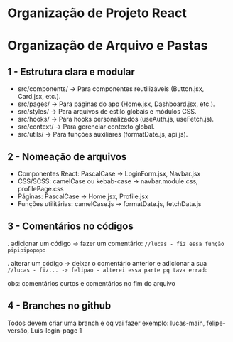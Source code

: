 # Organização de Projeto React

# Organização de Arquivo e Pastas
## 1 - Estrutura clara  e modular
- src/components/ → Para componentes reutilizáveis (Button.jsx, Card.jsx, etc.).
- src/pages/ → Para páginas do app (Home.jsx, Dashboard.jsx, etc.).
- src/styles/ → Para arquivos de estilo globais e módulos CSS.
- src/hooks/ → Para hooks personalizados (useAuth.js, useFetch.js).
- src/context/ → Para gerenciar contexto global.
- src/utils/ → Para funções auxiliares (formatDate.js, api.js).

## 2 - Nomeação de arquivos
- Componentes React: PascalCase → LoginForm.jsx, Navbar.jsx
- CSS/SCSS: camelCase ou kebab-case → navbar.module.css, profilePage.css
- Páginas: PascalCase → Home.jsx, Profile.jsx
- Funções utilitárias: camelCase.js → formatDate.js, fetchData.js

## 3 - Comentários no códigos
. adicionar um código -> fazer um comentário:
```//lucas - fiz essa função pipipipopopo```

. alterar um código -> deixar o comentário anterior e adicionar a sua
``` //lucas - fiz... -> felipao - alterei essa parte pq tava errado```

obs: comentários curtos e comentários no fim do arquivo

## 4 - Branches no github
Todos devem criar uma branch e oq vai fazer
exemplo: lucas-main, felipe-versão, Luis-login-page 1
